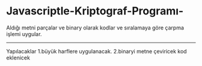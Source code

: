 # Javascriptle-Kriptograf-Programı-
Aldığı metni parçalar ve binary olarak kodlar ve sıralamaya göre çarpma işlemi uygular.

--------------------------------
Yapılacaklar 
1.büyük harflere uygulanacak.
2.binaryi metne çeviricek kod eklenicek
